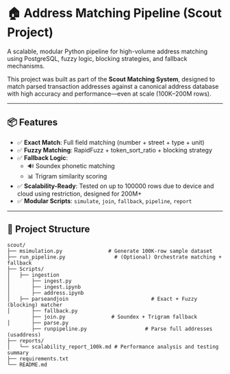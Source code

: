 # 🏠 Address Matching Pipeline (Scout Project)

A scalable, modular Python pipeline for high-volume address matching using PostgreSQL, fuzzy logic, blocking strategies, and fallback mechanisms.

This project was built as part of the **Scout Matching System**, designed to match parsed transaction addresses against a canonical address database with high accuracy and performance—even at scale (100K–200M rows).

---

## 📦 Features

- ✅ **Exact Match**: Full field matching (number + street + type + unit)
- ✅ **Fuzzy Matching**: RapidFuzz + token_sort_ratio + blocking strategy
- ✅ **Fallback Logic**:
  - 🔊 Soundex phonetic matching
  - 📊 Trigram similarity scoring
- ✅ **Scalability-Ready**: Tested on up to 100000 rows due to device and cloud using restriction, designed for 200M+
- ✅ **Modular Scripts**: `simulate`, `join`, `fallback`, `pipeline`, `report`

---

## 🧱 Project Structure

```text
scout/
├── msimulation.py               # Generate 100K-row sample dataset
├── run_pipeline.py                # (Optional) Orchestrate matching + fallback
├── Scripts/
│   ├── ingestion
│       ├── ingest.py
│       ├── ingest.ipynb
│       ├── address.ipynb
│   ├── parseandjoin                           # Exact + Fuzzy (blocking) matcher
│       ├── fallback.py
        ├── join.py               # Soundex + Trigram fallback
│       ├── parse.py
        ├── runpipeline.py                   # Parse full addresses (usaddress)
├── reports/
│   └── scalability_report_100k.md # Performance analysis and testing summary
├── requirements.txt
└── README.md
